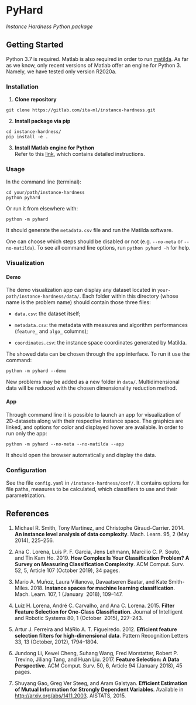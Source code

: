 # PyHard

_Instance Hardness Python package_

## Getting Started

Python 3.7 is required. Matlab is also required in order to run [matilda](https://matilda.unimelb.edu.au/matilda/). As far as we know, only recent versions of Matlab offer an engine for Python 3. Namely, we have tested only version R2020a.

### Installation
1. __Clone repository__
```
git clone https://gitlab.com/ita-ml/instance-hardness.git
```

2. __Install package via pip__
```
cd instance-hardness/
pip install -e .
```

3. __Install Matlab engine for Python__  
Refer to this [link](https://www.mathworks.com/help/matlab/matlab_external/install-the-matlab-engine-for-python.html), which contains detailed instructions.

### Usage

In the command line (terminal):

```
cd your/path/instance-hardness
python pyhard
```

Or run it from elsewhere with:

```
python -m pyhard
```

It should generate the `metadata.csv` file and run the Matilda software.

One can choose which steps should be disabled or not (e.g. `--no-meta` or `--no-matilda`). To see all command line options, run `python pyhard -h` for help.

### Visualization

#### Demo

The demo visualization app can display any dataset located in `your-path/instance-hardness/data/`. Each folder within this directory (whose name is the problem name) should contain those three files:

- `data.csv`: the dataset itself;

- `metadata.csv`: the metadata with measures and algorithm performances (`feature_` and `algo_` columns);

- `coordinates.csv`: the instance space coordinates generated by Matilda.

The showed data can be chosen through the app interface. To run it use the command:

```
python -m pyhard --demo
```

New problems may be added as a new folder in `data/`. Multidimensional data will be reduced with the chosen dimensionality reduction method.

#### App

Through command line it is possible to launch an app for visualization of 2D-datasets along with their respective instance space. The graphics are linked, and options for color and displayed hover are available. In order to run only the app:

```
python -m pyhard --no-meta --no-matilda --app
```

It should open the browser automatically and display the data.


### Configuration

See the file `config.yaml` in `/instance-hardness/conf/`. It contains options for file paths, measures to be calculated, which classifiers to use and their parametrization.


## References

1. Michael R. Smith, Tony Martinez, and Christophe Giraud-Carrier. 2014. __An instance level analysis of data complexity__. Mach. Learn. 95, 2 (May 2014), 225–256.

2. Ana C. Lorena, Luís P. F. Garcia, Jens Lehmann, Marcilio C. P. Souto, and Tin Kam Ho. 2019. __How Complex Is Your Classification Problem? A Survey on Measuring Classification Complexity__. ACM Comput. Surv. 52, 5, Article 107 (October 2019), 34 pages.

3. Mario A. Muñoz, Laura Villanova, Davaatseren Baatar, and Kate Smith-Miles. 2018. __Instance spaces for machine learning classification__. Mach. Learn. 107, 1 (January   2018), 109–147.

4. Luiz H. Lorena, André C. Carvalho, and Ana C. Lorena. 2015. __Filter Feature Selection for One-Class Classification__. Journal of Intelligent and Robotic Systems 80, 1 (October   2015), 227–243.

5. Artur J. Ferreira and MáRio A. T. Figueiredo. 2012. __Efficient feature selection filters for high-dimensional data__. Pattern Recognition Letters 33, 13 (October, 2012), 1794–1804.

6. Jundong Li, Kewei Cheng, Suhang Wang, Fred Morstatter, Robert P. Trevino, Jiliang Tang, and Huan Liu. 2017. __Feature Selection: A Data Perspective__. ACM Comput. Surv. 50, 6, Article 94 (January 2018), 45 pages.

7. Shuyang Gao, Greg Ver Steeg, and Aram Galstyan. __Efficient Estimation of Mutual Information for Strongly Dependent Variables__. Available in http://arxiv.org/abs/1411.2003. AISTATS, 2015.

